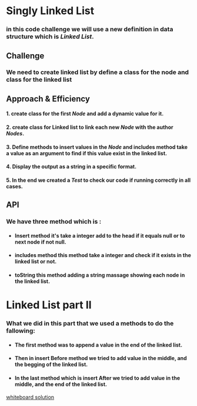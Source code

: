 # Singly Linked List
### in this code challenge we will use a new definition in data structure which is *Linked List*.

## Challenge
### We need to create linked list by define a class for the node and class for the linked list
## Approach & Efficiency
#### 1. create class for the first *Node* and add a dynamic value for it.
#### 2. create class for Linked list to link each new *Node* with the author *Nodes*.
#### 3. Define methods to insert values in the *Node* and includes method take a value as an argument to find if this value exist in the linked list.
#### 4. Display the output as a string in a specific format.
#### 5. In the end we created a *Test* to check our code if running correctly in all cases.

## API
### We have three method which is :
* #### Insert method  it's take a integer  add to the head if it equals null or to next node if not null.
* #### includes method this method take a integer and check if it exists in the linked list or not.
* #### toString this method adding a string massage showing each node in the linked list.

# Linked List part II

### What we did in this part that we used a methods to do the fallowing:
* #### The first method was to append a value in the end of the linked list.
* #### Then in insert Before method we tried to add value in the middle, and the begging of the linked list.
* #### In the last method which is insert After we tried to add value in the middle, and the end of the linked list.

[whiteboard solution](./linkedList.jpeg)
